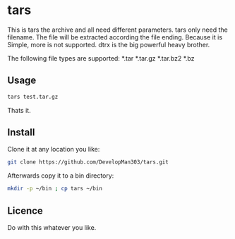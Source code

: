# tars
This is tars the archive and all need different parameters.
tars only need the filename. The file will be extracted according the file ending. Because it is
Simple, more is not supported.
dtrx is the big powerful heavy brother.

The following file types are supported:
*.tar
*.tar.gz
*.tar.bz2
*.bz

## Usage

```bash
tars test.tar.gz
```
Thats it.

## Install
Clone it at any location you like:

```bash
git clone https://github.com/DevelopMan303/tars.git
```
Afterwards copy it to a bin directory:

```bash
mkdir -p ~/bin ; cp tars ~/bin
```

## Licence
Do with this whatever you like.

